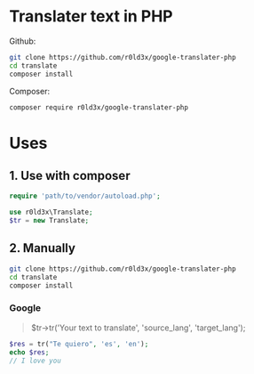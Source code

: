 # Translater text in PHP


Github:

```bash
git clone https://github.com/r0ld3x/google-translater-php
cd translate
composer install
```


Composer:

```bash
composer require r0ld3x/google-translater-php
```

# Uses

## 1. Use with composer

```php
require 'path/to/vendor/autoload.php';

use r0ld3x\Translate;
$tr = new Translate;
```


## 2. Manually

```bash
git clone https://github.com/r0ld3x/google-translater-php
cd translate
composer install
```

### Google

> $tr->tr('Your text to translate', 'source_lang', 'target_lang');

```php
$res = tr("Te quiero", 'es', 'en');
echo $res; 
// I love you
```

